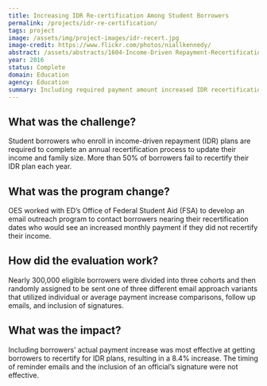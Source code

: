 ```yaml
---
title: Increasing IDR Re-certification Among Student Borrowers
permalink: /projects/idr-re-certification/
tags: project
image: /assets/img/project-images/idr-recert.jpg
image-credit: https://www.flickr.com/photos/niallkennedy/
abstract: /assets/abstracts/1604-Income-Driven Repayment-Recertification.pdf
year: 2016
status: Complete
domain: Education
agency: Education
summary: Including required payment amount increased IDR recertification by 8.4%.
---
```

## What was the challenge?

Student borrowers who enroll in income-driven repayment (IDR) plans are required to complete an annual recertification process to update their income and family size. More than 50% of borrowers fail to recertify their IDR plan each year.

## What was the program change?

OES worked with ED’s Office of Federal Student Aid (FSA) to develop an email outreach program to contact borrowers nearing their recertification dates who would see an increased monthly payment if they did not recertify their income.

## How did the evaluation work?

Nearly 300,000 eligible borrowers were divided into three cohorts and then randomly assigned to be sent one of three different email approach variants that utilized individual or average payment increase comparisons, follow up emails, and inclusion of signatures.

## What was the impact?

Including borrowers’ actual payment increase was most effective at getting borrowers to recertify for IDR plans, resulting in a 8.4% increase. The timing of reminder emails and the inclusion of an official’s signature were not effective.
